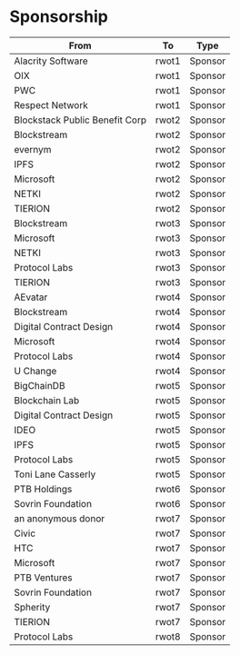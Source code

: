 # Sponsorship
|             From             | To  | Type  |
|------------------------------|-----|-------|
|Alacrity Software             |rwot1|Sponsor|
|OIX                           |rwot1|Sponsor|
|PWC                           |rwot1|Sponsor|
|Respect Network               |rwot1|Sponsor|
|Blockstack Public Benefit Corp|rwot2|Sponsor|
|Blockstream                   |rwot2|Sponsor|
|evernym                       |rwot2|Sponsor|
|IPFS                          |rwot2|Sponsor|
|Microsoft                     |rwot2|Sponsor|
|NETKI                         |rwot2|Sponsor|
|TIERION                       |rwot2|Sponsor|
|Blockstream                   |rwot3|Sponsor|
|Microsoft                     |rwot3|Sponsor|
|NETKI                         |rwot3|Sponsor|
|Protocol Labs                 |rwot3|Sponsor|
|TIERION                       |rwot3|Sponsor|
|AEvatar                       |rwot4|Sponsor|
|Blockstream                   |rwot4|Sponsor|
|Digital Contract Design       |rwot4|Sponsor|
|Microsoft                     |rwot4|Sponsor|
|Protocol Labs                 |rwot4|Sponsor|
|U Change                      |rwot4|Sponsor|
|BigChainDB                    |rwot5|Sponsor|
|Blockchain Lab                |rwot5|Sponsor|
|Digital Contract Design       |rwot5|Sponsor|
|IDEO                          |rwot5|Sponsor|
|IPFS                          |rwot5|Sponsor|
|Protocol Labs                 |rwot5|Sponsor|
|Toni Lane Casserly            |rwot5|Sponsor|
|PTB Holdings                  |rwot6|Sponsor|
|Sovrin Foundation             |rwot6|Sponsor|
|an anonymous donor            |rwot7|Sponsor|
|Civic                         |rwot7|Sponsor|
|HTC                           |rwot7|Sponsor|
|Microsoft                     |rwot7|Sponsor|
|PTB Ventures                  |rwot7|Sponsor|
|Sovrin Foundation             |rwot7|Sponsor|
|Spherity                      |rwot7|Sponsor|
|TIERION                       |rwot7|Sponsor|
|Protocol Labs                 |rwot8|Sponsor|
